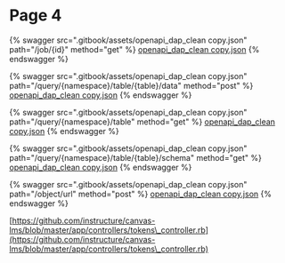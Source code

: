# Page 4

{% swagger src=".gitbook/assets/openapi_dap_clean copy.json" path="/job/{id}" method="get" %}
[openapi_dap_clean copy.json](<.gitbook/assets/openapi_dap_clean copy.json>)
{% endswagger %}

{% swagger src=".gitbook/assets/openapi_dap_clean copy.json" path="/query/{namespace}/table/{table}/data" method="post" %}
[openapi_dap_clean copy.json](<.gitbook/assets/openapi_dap_clean copy.json>)
{% endswagger %}

{% swagger src=".gitbook/assets/openapi_dap_clean copy.json" path="/query/{namespace}/table" method="get" %}
[openapi_dap_clean copy.json](<.gitbook/assets/openapi_dap_clean copy.json>)
{% endswagger %}

{% swagger src=".gitbook/assets/openapi_dap_clean copy.json" path="/query/{namespace}/table/{table}/schema" method="get" %}
[openapi_dap_clean copy.json](<.gitbook/assets/openapi_dap_clean copy.json>)
{% endswagger %}

{% swagger src=".gitbook/assets/openapi_dap_clean copy.json" path="/object/url" method="post" %}
[openapi_dap_clean copy.json](<.gitbook/assets/openapi_dap_clean copy.json>)
{% endswagger %}

[https://github.com/instructure/canvas-lms/blob/master/app/controllers/tokens\_controller.rb](https://github.com/instructure/canvas-lms/blob/master/app/controllers/tokens\_controller.rb)
